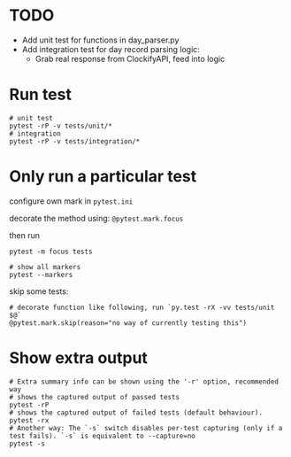 # TODO

* Add unit test for functions in day_parser.py
* Add integration test for day record parsing logic:
  * Grab real response from ClockifyAPI, feed into logic

# Run test

```shell
# unit test
pytest -rP -v tests/unit/*
# integration 
pytest -rP -v tests/integration/*
```

# Only run a particular test

configure own mark in `pytest.ini`

decorate the method using: `@pytest.mark.focus`

then run 

```shell
pytest -m focus tests
```

```shell
# show all markers
pytest --markers
```

skip some tests:
```shell
# decorate function like following, run `py.test -rX -vv tests/unit $@`
@pytest.mark.skip(reason="no way of currently testing this")
```

# Show extra output

```shell
# Extra summary info can be shown using the '-r' option, recommended way
# shows the captured output of passed tests
pytest -rP
# shows the captured output of failed tests (default behaviour).
pytest -rx
# Another way: The `-s` switch disables per-test capturing (only if a test fails). `-s` is equivalent to --capture=no
pytest -s
```
